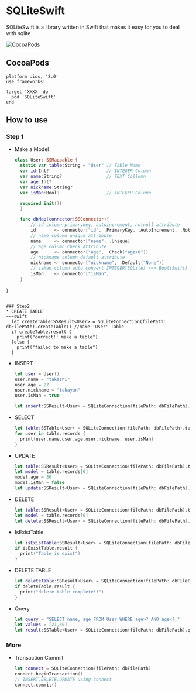 # SQLiteSwift
SQLiteSwift is a library written in Swift that makes it easy for you to deal with sqlite

[![CocoaPods](https://img.shields.io/cocoapods/v/SQLiteSwift.svg)](https://github.com/ohde-sg/SQLiteSwift)
## CocoaPods
~~~
platform :ios, '8.0'
use_frameworks!

target 'XXXX' do
  pod 'SQLiteSwift'
end
~~~

## How to use
### Step 1
* Make a Model
  ~~~swift
  class User: SSMappable {
    static var table:String = "User" // Table Name
    var id:Int?                      // INTEGER Column
    var name:String?                 // TEXT Collumn
    var age:Int?
    var nickname:String?
    var isMan:Bool?                  // INTEGER Column

    required init(){
    }

    func dbMap(connector:SSConnector){
        // id column primarykey, autoincrement, notnull attribute
        id       <- connector["id", .PrimaryKey, .AutoIncrement, .NotNull]
        // name column unique attribute
        name     <- connector["name", .Unique]
        // age column check attribute
        age      <- connector["age", .Check("age>0")]
        // nickname column default attribute
        nickname <- connector["nickname", .Default("None")]
        // isMan column auto convert INTEGER(SQLite) <=> Bool(Swift)
        isMan    <- connector["isMan"]
    }
}
  ~~~

### Step2
* CREATE TABLE
  ~~~swift
    let createTable:SSResult<User> = SQLiteConnection(filePath: dbFilePath).createTable() //make 'User' Table
    if createTable.result {
      print("correct!! make a table")
    }else {
      print("failed to make a table")
    }
  ~~~

* INSERT
  ~~~swift
  let user = User()
  user.name = "takashi"
  user.age = 27
  user.nickname = "takayan"
  user.isMan = true

  let insert:SSResult<User> = SQLiteConnection(filePath: dbFilePath).insert(user) // insert user row

  ~~~

* SELECT
  ~~~swift
  let table:SSTable<User> = SQLiteConnection(filePath: dbFilePath).table() // select User table
  for user in table.records {
    print(user.name,user.age,user.nickname, user.isMan)
  }
  ~~~

* UPDATE
  ~~~swift
  let table:SSResult<User> = SQLiteConnection(filePath: dbFilePath).table()
  let model = table.records[0]
  model.age = 30
  model.isMan = false
  let update:SSResult<User> = SQLiteConnection(filePath: dbFilePath).insert(user) // update user row
  ~~~

* DELETE
  ~~~swift
  let table:SSResult<User> = SQLiteConnection(filePath: dbFilePath).table()
  let model = table.records[0]
  let delete:SSResult<User> = SQLiteConnection(filePath: dbFilePath).delete(model) // delete user row
  ~~~

* IsExistTable
  ~~~swift
  let isExistTable:SSResult<User> = SQLiteConnection(filePath: dbFilePath).isExistTable() // is Exist User table
  if isExistTable.result {
    print("Table is exist")
  }
  ~~~

* DELETE TABLE
  ~~~swift
  let deleteTable:SSResult<User> = SQLiteConnection(filePath: dbFilePath).deleteTable() // delete User table
  if deleteTable.result {
    print("delete table complete!!")
  }
  ~~~

* Query
  ~~~swift
  let query = "SELECT name, age FROM User WHERE age>? AND age<?;"
  let values = [21,30]
  let result:SSTable<User> = SQLiteConnection(filePath: dbFilePath).query(query, params: values)
  ~~~

### More

* Transaction Commit

  ~~~swift
  let connect = SQLiteConnection(filePath: dbFilePath)
  connect.beginTransaction()
  // INSERT,DELETE,UPDATE using connect
  connect.commit()
  ~~~
